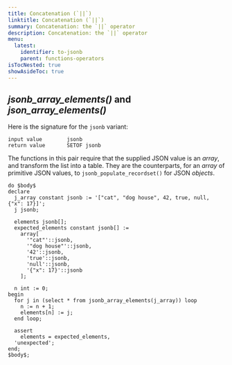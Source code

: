 ```yaml
---
title: Concatenation (`||`)
linktitle: Concatenation (`||`)
summary: Concatenation: the `||` operator
description: Concatenation: the `||` operator
menu:
  latest:
    identifier: to-jsonb
    parent: functions-operators
isTocNested: true
showAsideToc: true
---
```





## _jsonb_array_elements()_ and _json_array_elements()_

Here is the signature for the `jsonb` variant:

```
input value        jsonb
return value       SETOF jsonb
```

The functions in this pair require that the supplied JSON value is an _array_, and transform the list into a table. They are the counterparts, for an _array_ of primitive JSON values, to `jsonb_populate_recordset()` for JSON _objects_.

```postgresql
do $body$
declare
  j_array constant jsonb := '["cat", "dog house", 42, true, null, {"x": 17}]';
  j jsonb;

  elements jsonb[];
  expected_elements constant jsonb[] :=
    array[
      '"cat"'::jsonb,
      '"dog house"'::jsonb,
      '42'::jsonb,
      'true'::jsonb,
      'null'::jsonb,
      '{"x": 17}'::jsonb
    ];

  n int := 0;
begin
  for j in (select * from jsonb_array_elements(j_array)) loop
    n := n + 1;
    elements[n] := j;
  end loop;

  assert
    elements = expected_elements,
  'unexpected';
end;
$body$;
```
